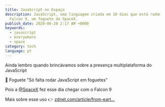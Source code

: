 ```yaml
---
title: JavaScript no Espaço
description: JavaScript, uma linguagem criada em 10 dias que está rodando no
  Falcon 9, um foguete da SpaceX.
publish_date: 2020-06-28 2:17 AM +0000
keywords:
  - javascript
  - everywhere
  - space
category: tech
language: pt
---
```


Ainda lembro quando brincávamos sobre a presença multiplataforma do JavaScript

🚀 Foguete "Só falta rodar JavaScript em foguetes"

Pois a [@SpaceX](https://twitter.com/SpaceX) fez esse dia chegar com o Falcon 9

Mais sobre esse uso 👉 [zdnet.com/article/from-eart...](https://zdnet.com/article/from-earth-to-orbit-with-linux-and-spacex/)

<!-- <Tweet src="https://twitter.com/mrdoob/status/1276911757945004032?ref_src=twsrc%5Etfw" /> -->
